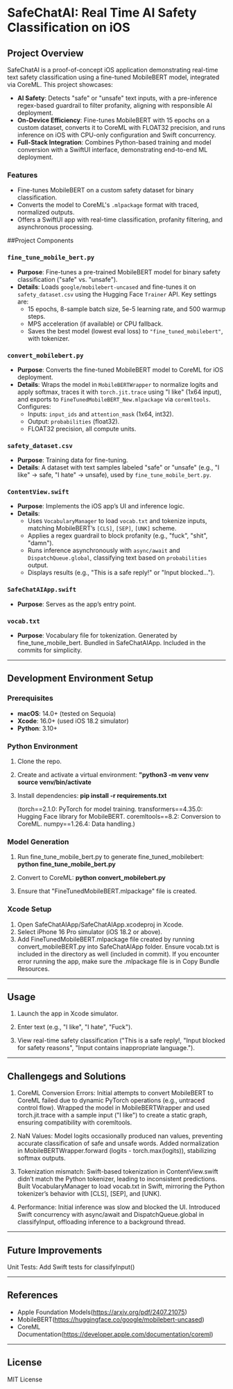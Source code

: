 # SafeChatAI: Real Time AI Safety Classification on iOS

## Project Overview
SafeChatAI is a proof-of-concept iOS application demonstrating real-time text safety classification using a fine-tuned MobileBERT model, integrated via CoreML. This project showcases:
- **AI Safety**: Detects "safe" or "unsafe" text inputs, with a pre-inference regex-based guardrail to filter profanity, aligning with responsible AI deployment.
- **On-Device Efficiency**: Fine-tunes MobileBERT with 15 epochs on a custom dataset, converts it to CoreML with FLOAT32 precision, and runs inference on iOS with CPU-only configuration and Swift concurrency.
- **Full-Stack Integration**: Combines Python-based training and model conversion with a SwiftUI interface, demonstrating end-to-end ML deployment.

### Features
- Fine-tunes MobileBERT on a custom safety dataset for binary classification.
- Converts the model to CoreML's `.mlpackage` format with traced, normalized outputs.
- Offers a SwiftUI app with real-time classification, profanity filtering, and asynchronous processing.

##Project Components

### `fine_tune_mobile_bert.py`
- **Purpose**: Fine-tunes a pre-trained MobileBERT model for binary safety classification ("safe" vs. "unsafe").
- **Details**: Loads `google/mobilebert-uncased` and fine-tunes it on `safety_dataset.csv` using the Hugging Face `Trainer` API. Key settings are:
  - 15 epochs, 8-sample batch size, 5e-5 learning rate, and 500 warmup steps.
  - MPS acceleration (if available) or CPU fallback.
  - Saves the best model (lowest eval loss) to `"fine_tuned_mobilebert"`, with tokenizer.

### `convert_mobilebert.py`
- **Purpose**: Converts the fine-tuned MobileBERT model to CoreML for iOS deployment.
- **Details**: Wraps the model in `MobileBERTWrapper` to normalize logits and apply softmax, traces it with `torch.jit.trace` using "I like" (1x64 input), and exports to `FineTunedMobileBERT_New.mlpackage` via `coremltools`. Configures:
  - Inputs: `input_ids` and `attention_mask` (1x64, int32).
  - Output: `probabilities` (float32).
  - FLOAT32 precision, all compute units.

### `safety_dataset.csv`
- **Purpose**: Training data for fine-tuning.
- **Details**: A dataset with text samples labeled "safe" or "unsafe" (e.g., "I like" → safe, "I hate" → unsafe), used by `fine_tune_mobile_bert.py`.

### `ContentView.swift`
- **Purpose**: Implements the iOS app’s UI and inference logic.
- **Details**:
  - Uses `VocabularyManager` to load `vocab.txt` and tokenize inputs, matching MobileBERT’s `[CLS]`, `[SEP]`, `[UNK]` scheme.
  - Applies a regex guardrail to block profanity (e.g., "fuck", "shit", "damn").
  - Runs inference asynchronously with `async/await` and `DispatchQueue.global`, classifying text based on `probabilities` output.
  - Displays results (e.g., "This is a safe reply!" or "Input blocked...").

### `SafeChatAIApp.swift`
- **Purpose**: Serves as the app’s entry point.

### `vocab.txt`
- **Purpose**: Vocabulary file for tokenization. Generated by fine_tune_mobile_bert. Bundled in SafeChatAIApp. Included in the commits for simplicity.

---

## Development Environment Setup

### Prerequisites
- **macOS**: 14.0+ (tested on Sequoia)
- **Xcode**: 16.0+ (used iOS 18.2 simulator)
- **Python**: 3.10+


### Python Environment
1. Clone the repo.

2. Create and activate a virtual environment:
    **"python3 -m venv venv**
    **source venv/bin/activate**

3. Install dependencies:
    **pip install -r requirements.txt**
    
    (torch==2.1.0: PyTorch for model training.
    transformers==4.35.0: Hugging Face library for MobileBERT.
    coremltools==8.2: Conversion to CoreML.
    numpy==1.26.4: Data handling.)

### Model Generation
1. Run fine_tune_mobile_bert.py to generate fine_tuned_mobilebert:
    **python fine_tune_mobile_bert.py**

2. Convert to CoreML:
    **python convert_mobilebert.py**

3. Ensure that "FineTunedMobileBERT.mlpackage" file is created.

### Xcode Setup
1. Open SafeChatAIApp/SafeChatAIApp.xcodeproj in Xcode.
2. Select iPhone 16 Pro simulator (iOS 18.2 or above).
3. Add FineTunedMobileBERT.mlpackage file created by running convert_mobileBERT.py into SafeChatAIApp folder. Ensure vocab.txt is included in the directory as well (included in commit). If you encounter error running the app, make sure the .mlpackage file is in Copy Bundle Resources. 

---

## Usage

1. Launch the app in Xcode simulator.

2. Enter text (e.g., "I like", "I hate", "Fuck").

3. View real-time safety classification ("This is a safe reply!, "Input blocked for safety reasons", "Input contains inappropriate language.").

---

## Challengegs and Solutions

1. CoreML Conversion Errors: Initial attempts to convert MobileBERT to CoreML failed due to dynamic PyTorch operations (e.g., untraced control flow). Wrapped the model in MobileBERTWrapper and used torch.jit.trace with a sample input ("I like") to create a static graph, ensuring compatibility with coremltools.

2. NaN Values: Model logits occasionally produced nan values, preventing accurate classification of safe and unsafe words. Added normalization in MobileBERTWrapper.forward (logits - torch.max(logits)), stabilizing softmax outputs.

3. Tokenization mismatch: Swift-based tokenization in ContentView.swift didn’t match the Python tokenizer, leading to inconsistent predictions. Built VocabularyManager to load vocab.txt in Swift, mirroring the Python tokenizer’s behavior with [CLS], [SEP], and [UNK].

4. Performance: Initial inference was slow and blocked the UI. Introduced Swift concurrency with async/await and DispatchQueue.global in classifyInput, offloading inference to a background thread.

---

## Future Improvements

Unit Tests: Add Swift tests for classifyInput()

---

## References

- Apple Foundation Models(https://arxiv.org/pdf/2407.21075)
- MobileBERT(https://huggingface.co/google/mobilebert-uncased)
- CoreML Documentation(https://developer.apple.com/documentation/coreml)

---

## License

MIT License
